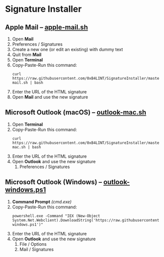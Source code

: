 # Signature Installer

## Apple Mail – [apple-mail.sh](apple-mail.sh)
1. Open **Mail**
2. Preferences / Signatures
3. Create a new one (or edit an existing) with dummy text
4. Quit from **Mail**
5. Open **Terminal**
6. Copy-Paste-Run this command:
	```
	curl https://raw.githubusercontent.com/0xB4LINT/SignatureInstaller/master/apple-mail.sh | bash
	```
7. Enter the URL of the HTML signature
8. Open **Mail** and use the new signature

## Microsoft Outlook (macOS) – [outlook-mac.sh](outlook-mac.sh)
1. Open **Terminal**
2. Copy-Paste-Run this command:
	```
	curl https://raw.githubusercontent.com/0xB4LINT/SignatureInstaller/master/outlook-mac.sh | bash
	```
3. Enter the URL of the HTML signature
4. Open **Outlook** and use the new signature
	1. Preferences / Signatures

## Microsoft Outlook (Windows) – [outlook-windows.ps1](outlook-windows.ps1)
1. **Command Prompt** *(cmd.exe)*
2. Copy-Paste-Run this command:
	```
	powershell.exe -Command "IEX (New-Object System.Net.Webclient).DownloadString('https://raw.githubusercontent.com/0xB4LINT/SignatureInstaller/master/outlook-windows.ps1')"
	```
3. Enter the URL of the HTML signature
4. Open **Outlook** and use the new signature
	1. File / Options
	2. Mail / Signatures
